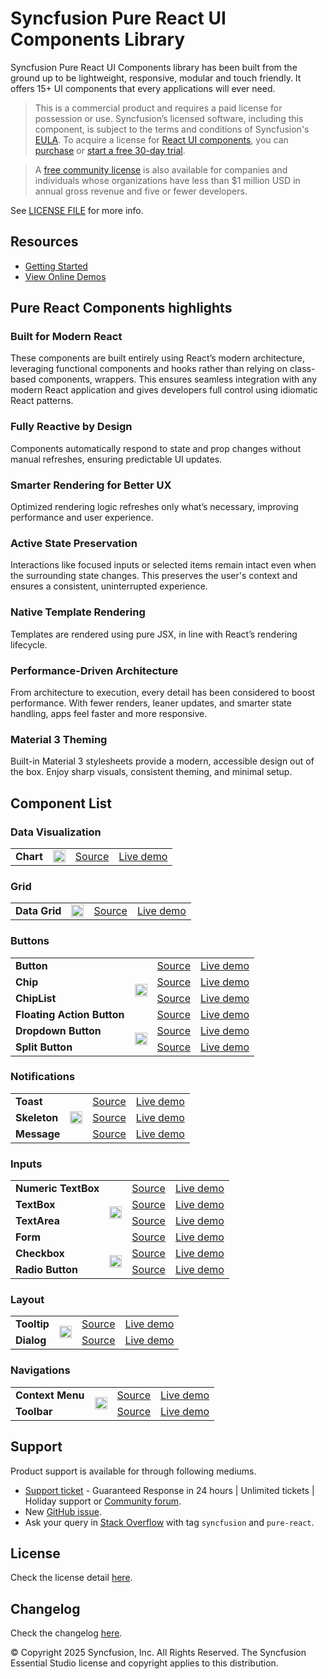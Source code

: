 # Syncfusion Pure React UI Components Library

Syncfusion Pure React UI Components library has been built from the ground up to be lightweight, responsive, modular and touch friendly. It offers 15+ UI components that every applications will ever need.

> This is a commercial product and requires a paid license for possession or use. Syncfusion’s licensed software, including this component, is subject to the terms and conditions of Syncfusion's [EULA](https://www.syncfusion.com/eula/es/). To acquire a license for [React UI components](https://www.syncfusion.com/react-components), you can [purchase](https://www.syncfusion.com/sales/products) or [start a free 30-day trial](https://www.syncfusion.com/account/manage-trials/start-trials).

> A [free community license](https://www.syncfusion.com/products/communitylicense) is also available for companies and individuals whose organizations have less than $1 million USD in annual gross revenue and five or fewer developers.

See [LICENSE FILE](https://github.com/syncfusion/react-ui-components/blob/master/license?utm_source=npm&utm_campaign=notification) for more info.


## Resources
* [Getting Started](https://react.syncfusion.com/overview/introduction)
* [View Online Demos](https://react.syncfusion.com/button)

## Pure React Components highlights

### Built for Modern React
These components are built entirely using React’s modern architecture, leveraging functional components and hooks rather than relying on class-based components, wrappers. This ensures seamless integration with any modern React application and gives developers full control using idiomatic React patterns.
 
### Fully Reactive by Design
Components automatically respond to state and prop changes without manual refreshes, ensuring predictable UI updates.
 
### Smarter Rendering for Better UX
Optimized rendering logic refreshes only what’s necessary, improving performance and user experience.
 
### Active State Preservation
Interactions like focused inputs or selected items remain intact even when the surrounding state changes. This preserves the user's context and ensures a consistent, uninterrupted experience.
 
### Native Template Rendering
Templates are rendered using pure JSX, in line with React’s rendering lifecycle.
 
### Performance-Driven Architecture
From architecture to execution, every detail has been considered to boost performance. With fewer renders, leaner updates, and smarter state handling, apps feel faster and more responsive.
 
### Material 3 Theming
Built-in Material 3 stylesheets provide a modern, accessible design out of the box. Enjoy sharp visuals, consistent theming, and minimal setup.

## Component List

### Data Visualization

<table>
   <tr>
       <td>
           <b>Chart</b>
       </td>
        <td rowspan="1">
           <a href="https://www.npmjs.com/package/@syncfusion/react-charts"><img src="https://ej2.syncfusion.com/github/images/npm-logo.png" alt="npm package @syncfusion/react-charts" title="@syncfusion/react-charts" style="height:20px;" />
       </td>
       <td>
           <a href="components/charts/src/chart">Source</a>
       </td>
       <td>
           <a href="https://react.syncfusion.com/chart/overview">Live demo</a>
       </td>
   </tr>
</table>

### Grid

<table>
   <tr>
       <td>
           <b>Data Grid</b>
       </td>
        <td rowspan="1">
           <a href="https://www.npmjs.com/package/@syncfusion/react-grid"><img src="https://ej2.syncfusion.com/github/images/npm-logo.png" alt="npm package @syncfusion/react-grid" title="@syncfusion/react-grid" style="height:20px;" />
       </td>
       <td>
           <a href="components/grids/src/grid">Source</a>
       </td>
       <td>
           <a href="https://react.syncfusion.com/data-grid/overview">Live demo</a>
       </td>
   </tr>
</table>


### Buttons

<table>
      <tr>
       <td>
           <b>Button</b>
       </td>
        <td rowspan="4">
           <a href="https://www.npmjs.com/package/@syncfusion/react-buttons"><img src="https://ej2.syncfusion.com/github/images/npm-logo.png" alt="npm package @syncfusion/react-buttons" title="@syncfusion/react-buttons" style="height:20px;" />
       </td>
       <td>
           <a href="components/buttons/src/button">Source</a>
       </td>
       <td>
           <a href="https://react.syncfusion.com/button">Live demo</a>
       </td>
   </tr>
   <tr>
       <td>
           <b>Chip</b>
       </td>
       <td>
           <a href="components/buttons/src/chip">Source</a>
       </td>
       <td>
           <a href="https://react.syncfusion.com/chip">Live demo</a>
       </td>
   </tr>
   <tr>
       <td>
           <b>ChipList</b>
       </td>
       <td>
           <a href="components/buttons/src/chipList">Source</a>
       </td>
       <td>
           <a href="https://react.syncfusion.com/chiplist">Live demo</a>
       </td>
   </tr>
   <tr>
       <td>
           <b>Floating Action Button</b>
       </td>
       <td>
           <a href="components/buttons/src/floating-action-button">Source</a>
       </td>
       <td>
           <a href="https://react.syncfusion.com/floating-action-button">Live demo</a>
       </td>
   </tr>
   <tr>
       <td>
          <b>Dropdown Button</b>
       </td>
        <td rowspan="2">
           <a href="https://www.npmjs.com/package/@syncfusion/react-splitbuttons"><img src="https://ej2.syncfusion.com/github/images/npm-logo.png" alt="npm package @syncfusion/react-splitbuttons" title="@syncfusion/react-splitbuttons" style="height:20px;" />
       </td>
       <td>
           <a href="components/splitbuttons/src/dropdown-button">Source</a>
       </td>
       <td>
           <a href="https://react.syncfusion.com/dropdown-button">Live demo</a>
       </td>
   </tr>
   <tr>
       <td>
          <b>Split Button</b>
       </td>
       <td>
           <a href="components/splitbuttons/src/split-button">Source</a>
       </td>
       <td>
           <a href="https://react.syncfusion.com/split-button">Live demo</a>
       </td>
   </tr>
</table>

### Notifications

<table>
   <tr>
       <td>
           <b>Toast</b>
       </td>
        <td rowspan="3">
           <a href="https://www.npmjs.com/package/@syncfusion/react-notifications"><img src="https://ej2.syncfusion.com/github/images/npm-logo.png" alt="npm package @syncfusion/react-notifications" title="@syncfusion/react-notifications" style="height:20px;" />
       </td>
       <td>
           <a href="components/notifications/src/toast">Source</a>
       </td>
       <td>
           <a href="https://react.syncfusion.com/toast">Live demo</a>
       </td>
   </tr>
   <tr>
       <td>
          <b>Skeleton</b>
       </td>
       <td>
           <a href="components/notifications/src/skeleton">Source</a>
       </td>
       <td>
           <a href="https://react.syncfusion.com/skeleton">Live demo</a>
       </td>
   </tr>
   <tr>
       <td>
          <b>Message</b>
       </td>
       <td>
           <a href="components/notifications/src/message">Source</a>
       </td>
       <td>
           <a href="https://react.syncfusion.com/message">Live demo</a>
       </td>
   </tr>
</table>

### Inputs

<table>
   <tr>
       <td>
           <b>Numeric TextBox</b>
       </td>
        <td rowspan="4">
           <a href="https://www.npmjs.com/package/@syncfusion/react-inputs"><img src="https://ej2.syncfusion.com/github/images/npm-logo.png" alt="npm package @syncfusion/react-inputs" title="@syncfusion/react-inputs" style="height:20px;" />
       </td>
       <td>
           <a href="components/inputs/src/numerictextbox">Source</a>
       </td>
       <td>
           <a href="https://react.syncfusion.com/numeric-textbox">Live demo</a>
       </td>
   </tr>
   <tr>
       <td>
           <b>TextBox</b>
       </td>
       <td>
           <a href="components/inputs/src/textbox">Source</a>
       </td>
       <td>
           <a href="https://react.syncfusion.com/textbox">Live demo</a>
       </td>
   </tr>
   <tr>
       <td>
           <b>TextArea</b>
       </td>
       <td>
           <a href="components/inputs/src/textarea">Source</a>
       </td>
       <td>
           <a href="https://react.syncfusion.com/textarea">Live demo</a>
       </td>
   </tr>
   <tr>
       <td>
           <b>Form</b>
       </td>
       <td>
           <a href="components/inputs/src/form-validator">Source</a>
       </td>
       <td>
           <a href="https://react.syncfusion.com/form">Live demo</a>
       </td>
   </tr>
   
   <tr>
       <td>
          <b>Checkbox</b>
       </td>
        <td rowspan="3">
           <a href="https://www.npmjs.com/package/@syncfusion/react-buttons"><img src="https://ej2.syncfusion.com/github/images/npm-logo.png" alt="npm package @syncfusion/react-buttons" title="@syncfusion/react-buttons" style="height:20px;" />
       </td>
       <td>
           <a href="components/buttons/src/button">Source</a>
       </td>
       <td>
           <a href="https://react.syncfusion.com/checkbox">Live demo</a>
       </td>
   </tr>
   <tr>
       <td>
          <b>Radio Button</b>
       </td>
       <td>
           <a href="components/buttons/src/radio-button">Source</a>
       </td>
       <td>
           <a href="https://react.syncfusion.com/radio-button">Live demo</a>
       </td>
   </tr>

</table>

### Layout

<table>
   <tr>
       <td>
           <b>Tooltip</b>
       </td>
        <td rowspan="2">
           <a href="https://www.npmjs.com/package/@syncfusion/react-popups"><img src="https://ej2.syncfusion.com/github/images/npm-logo.png" alt="npm package @syncfusion/react-popups" title="@syncfusion/react-popups" style="height:20px;" />
       </td>
       <td>
           <a href="components/popups/src/tooltip">Source</a>
       </td>
       <td>
           <a href="https://react.syncfusion.com/tooltip">Live demo</a>
       </td>
   </tr>
   <tr>
       <td>
           <b>Dialog</b>
       </td>
       <td>
           <a href="components/popups/src/dialog">Source</a>
       </td>
       <td>
           <a href="https://react.syncfusion.com/dialog">Live demo</a>
       </td>
   </tr>
</table>

### Navigations

<table>
   <tr>
       <td>
           <b>Context Menu</b>
       </td>
        <td rowspan="2">
           <a href="https://www.npmjs.com/package/@syncfusion/react-navigations"><img src="https://ej2.syncfusion.com/github/images/npm-logo.png" alt="npm package @syncfusion/react-navigations" title="@syncfusion/react-navigations" style="height:20px;" />
       </td>
       <td>
           <a href="components/navigations/src/contextMenu">Source</a>
       </td>
       <td>
           <a href="https://react.syncfusion.com/context-menu">Live demo</a>
       </td>
   </tr>
   <tr>
       <td>
           <b>Toolbar</b>
       </td>
       <td>
           <a href="components/navigations/src/toolbar">Source</a>
       </td>
       <td>
           <a href="https://react.syncfusion.com/toolbar">Live demo</a>
       </td>
   </tr>
</table>

## Support
 Product support is available for through following mediums.
 * [Support ticket](https://support.syncfusion.com/support/tickets/create) - Guaranteed Response in 24 hours | Unlimited tickets | Holiday support or [Community forum](https://www.syncfusion.com/forums/pure-react?utm_source=npm&utm_campaign=react-ui-components).
* New [GitHub issue](https://github.com/syncfusion/react-ui-components/issues/new).
* Ask your query in [Stack Overflow](https://stackoverflow.com/) with tag `syncfusion` and `pure-react`.
## License
Check the license detail [here](https://github.com/syncfusion/react-ui-components/blob/master/license).

## Changelog
Check the changelog [here](https://react-api.syncfusion.com/release-notes/31.1.17). 

&copy; Copyright 2025 Syncfusion, Inc. All Rights Reserved. The Syncfusion Essential Studio license and copyright applies to this distribution.